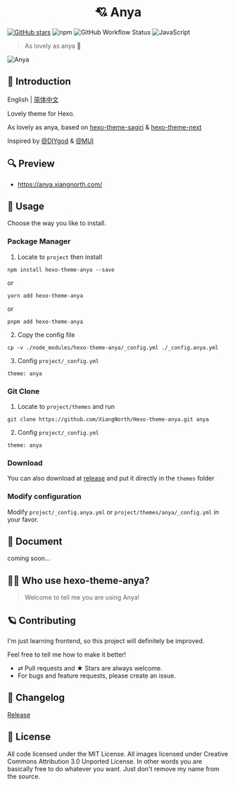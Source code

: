<h1 align="center">💘 Anya</h1>

[![GitHub stars](https://img.shields.io/github/stars/XiangNorth/Hexo-theme-anya?logo=Github&style=for-the-badge)](https://github.com/XiangNorth/Hexo-theme-anya/stargazers)
![npm](https://img.shields.io/npm/v/hexo-theme-anya?logo=npm&style=for-the-badge)
![GitHub Workflow Status](https://img.shields.io/github/workflow/status/xiangnorth/hexo-theme-anya/Release?logo=github&style=for-the-badge)
![JavaScript](https://img.shields.io/badge/JavaScript-F7DF1E?style=for-the-badge&logo=javascript&logoColor=black)

> As lovely as anya 🍓

![Anya](https://cdn.jsdelivr.net/gh/XiangNorth/Living-room-for-Pic@main/2022/07/Fuuie2.png)

## 💫 Introduction

English | [简体中文](./README_SC.md)

Lovely theme for Hexo.

As lovely as anya, based on [hexo-theme-sagiri](https://github.com/diygod/hexo-theme-sagiri) & [hexo-theme-next](https://github.com/iissnan/hexo-theme-next) 

Inspired by [@DIYgod](https://diygod.me) & [@MUI](https://mui.com)

## 🔍 Preview

- https://anya.xiangnorth.com/

## 🚀 Usage

Choose the way you like to install.

### Package Manager

1. Locate to `project` then install
   
```
npm install hexo-theme-anya --save
```
or
```
yarn add hexo-theme-anya
```
or
```
pnpm add hexo-theme-anya
```

2. Copy the config file

```
cp -v ./node_modules/hexo-theme-anya/_config.yml ./_config.anya.yml
```

3. Config `project/_config.yml`

```
theme: anya
```

### Git Clone

1. Locate to `project/themes` and run
   
```
git clone https://github.com/XiangNorth/Hexo-theme-anya.git anya
```

2. Config `project/_config.yml`
   
```
theme: anya
```

### Download

You can also download at [release](https://github.com/XiangNorth/Hexo-theme-anya/releases) and put it directly in the `themes` folder

### Modify configuration

Modify `project/_config.anya.yml` or `project/themes/anya/_config.yml` in your favor.

## 📖 Document

coming soon...

## 👬🏻 Who use hexo-theme-anya?

> Welcome to tell me you are using Anya!

## 🪐 Contributing

I'm just learning frontend, so this project will definitely be improved.

Feel free to tell me how to make it better!

- ⇄ Pull requests and ★ Stars are always welcome.
- For bugs and feature requests, please create an issue.

## 🔖 Changelog

[Release](https://github.com/XiangNorth/Hexo-theme-anya/releases)

## 🍟 License

All code licensed under the MIT License. All images licensed under Creative Commons Attribution 3.0 Unported License. In other words you are basically free to do whatever you want. Just don't remove my name from the source.
